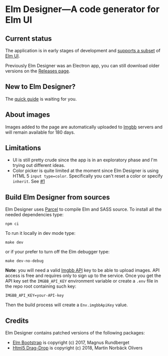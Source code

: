 # Elm Designer—A code generator for Elm UI

## Current status

The application is in early stages of development and [supports a subset][support] of [Elm UI][elmui].

Previously Elm Designer was an Electron app, you can still download older versions on the [Releases page][r].

## New to Elm Designer? 

The [quick guide][guide] is waiting for you.

## About images

Images added to the page are automatically uploaded to [Imgbb][imgbb] servers and will remain available for 180 days.  

## Limitations

- UI is still pretty crude since the app is in an exploratory phase and I'm trying out different ideas.
- Color picker is quite limited at the moment since Elm Designer is using HTML 5 `input type=color`. Specifically you can't reset a color or specify `inherit`. See [#1][issue1]

## Build Elm Designer from sources

Elm Designer uses [Parcel][2] to compile Elm and SASS source. To install all the needed dependencies type:

    npm ci 

To run it locally in dev mode type:

    make dev

or if your prefer to turn off the Elm debugger type:

    make dev-no-debug

**Note**: you will need a valid [Imgbb API][api] key to be able to upload images. API access is free and requires only to sign up to the service. Once you get the API key set the `IMGBB_API_KEY` environment variable or create a `.env` file in the repo root containing such key:

    IMGBB_API_KEY=your-API-key

Then the build process will create a `Env.imgbbApiKey` value.

## Credits

Elm Designer contains patched versions of the following packages:

* [Elm Bootstrap][eb] is copyright (c) 2017, Magnus Rundberget  
* [Html5 Drag-Drop][hdd] is copyright (c) 2018, Martin Norbäck Olivers 
  
[2]: https://parceljs.org
[d]: https://github.com/passiomatic/elm-designer/releases/tag/v0.3.0
[issue1]: https://github.com/passiomatic/elm-designer/issues/1 
[elmui]: https://github.com/mdgriffith/elm-ui
[r]: https://github.com/passiomatic/elm-designer/releases
[api]: https://api.imgbb.com
[imgbb]: https://imgbb.com
[guide]: https://github.com/passiomatic/elm-designer/wiki/Quick-guide
[eb]: https://github.com/rundis/elm-bootstrap
[hdd]: https://github.com/norpan/elm-html5-drag-drop
[support]: https://github.com/passiomatic/elm-designer/wiki/Elm-UI-support-status
